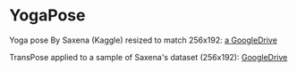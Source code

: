 # YogaPose

Yoga pose By Saxena (Kaggle) resized to match 256x192: [a GoogleDrive](https://drive.google.com/file/d/1K-pgnHm6cWfV7q9Enhdgu1yDNGEKG3cH/view?usp=sharing)

TransPose applied to a sample of Saxena's dataset (256x192): [GoogleDrive](https://drive.google.com/file/d/1u-M1VWUqJAEKqj1YakXywtRMmPw9L7En/view?usp=sharing)
